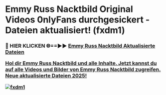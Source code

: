 # Emmy Russ Nacktbild Original Videos 0nlyFans durchgesickert - Dateien aktualisiert! (fxdm1)

<h3>🔴 HIER KLICKEN 🌐==►► <a href="https://tinyurl.com/h6vf6nb8" rel="nofollow">Emmy Russ Nacktbild Aktualisierte Dateien

Hol dir Emmy Russ Nacktbild und alle Inhalte. Jetzt kannst du auf alle Videos und Bilder von Emmy Russ Nacktbild zugreifen. Neue aktualisierte Dateien 2025!

[![fxdm1](https://i.imgur.com/sD4kR3V.gif)](https://tinyurl.com/h6vf6nb8)
